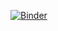 [![Binder](https://mybinder.org/badge_logo.svg)](https://mybinder.org/v2/gh/ttps%3A%2F%2Fgithub.com%2Fsylvain-drapier%2Fessais_ipynb/HEAD)
